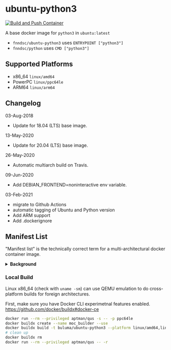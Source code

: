 # ubuntu-python3

[![Build and Push Container](https://github.com/buluma/ubuntu-python3/actions/workflows/build.yml/badge.svg?branch=master)](https://github.com/buluma/ubuntu-python3/actions/workflows/build.yml)

A base docker image for `python3` in `ubuntu:latest`

- `fnndsc/ubuntu-python3` uses `ENTRYPOINT ["python3"]`
- `fnndsc/python` uses `CMD ["python3"]`


## Supported Platforms

- x86_64 `linux/amd64`
- PowerPC `linux/ppc64le`
- ARM64 `linux/arm64`


## Changelog

03-Aug-2018

* Update for 18.04 (LTS) base image.

13-May-2020

* Update for 20.04 (LTS) base image.

26-May-2020

* Automatic multiarch build on Travis.

09-Jun-2020

* Add DEBIAN_FRONTEND=noninteractive env variable.

03-Feb-2021

* migrate to Github Actions
* automatic tagging of Ubuntu and Python version
* Add ARM support
* Add .dockerignore


## Manifest List

"Manifest list" is the technically correct term for a multi-architectural docker container image.

<details>
<summary>
<b>Background</b>
</summary>

A single tag in a Docker registry (e.g. `docker.io/ubuntu:bionic` or `docker.io/fnndsc/ubuntu-python3:latest`) can refer to multiple images for different architectures. When a local docker engine executes `docker pull` or `FROM` in a Dockerfile, the correct image that matches the host's native architecture is used.

Images that use `FROM fnndsc/ubuntu-python3:latest` in their Dockerfile (most `fnndsc/pl-*` plugins for ChRIS) can also be built for multiple architectures. You can simply build the same Dockerfile on different hosts without modification, or follow the [steps below](#build) to build cross-platform.

Note that [Dockerhub cannot do autobuilds for non-x86_64 images.](https://github.com/docker/hub-feedback/issues/1779#issuecomment-478100972). Autobuilds from Dockerhub (again, most `fnndsc/pl-*`) are only for x86_64. `fnndsc/ubuntu-python3` is built using Github Actions, which is a bit less convenient.

</details>


### Local Build

Linux x86_64 (check with `uname -sm`) can use QEMU emulation to do cross-platform builds for foreign architectures.

First, make sure you have Docker CLI experimetnal features enabled.
https://github.com/docker/buildx#docker-ce

```bash
docker run --rm --privileged aptman/qus -s -- -p ppc64le
docker buildx create --name moc_builder --use
docker buildx build -t buluma/ubuntu-python3 --platform linux/amd64,linux/ppc64le .
# clean up
docker buildx rm
docker run --rm --privileged aptman/qus -- -r
```
